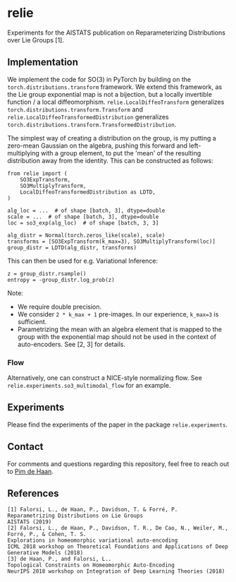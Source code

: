 # relie
Experiments for the AISTATS publication on Reparameterizing Distributions over Lie Groups [1].


## Implementation
We implement the code for SO(3) in PyTorch by building on the `torch.distributions.transform` framework. We extend this framework, as the Lie group exponential map is not a bijection, but a locally invertible function / a local diffeomorphism. `relie.LocalDiffeoTransform` generalizes `torch.distributions.transform.Transform`  and `relie.LocalDiffeoTransformedDistribution` generalizes `torch.distributions.transform.TransformedDistribution`. 

The simplest way of creating a distribution on the group, is my putting a zero-mean Gaussian on the algebra, pushing this forward and left-multiplying with a group element, to put the 'mean' of the resulting distribution away from the identity. This can be constructed as follows:
```
from relie import (
    SO3ExpTransform,
    SO3MultiplyTransform,
    LocalDiffeoTransformedDistribution as LDTD,
)

alg_loc = ...  # of shape [batch, 3], dtype=double
scale = ...  # of shape [batch, 3], dtype=double
loc = so3_exp(alg_loc)  # of shape [batch, 3, 3]

alg_distr = Normal(torch.zeros_like(scale), scale)
transforms = [SO3ExpTransform(k_max=3), SO3MultiplyTransform(loc)]
group_distr = LDTD(alg_distr, transforms)
```

This can then be used for e.g. Variational Inference:
```
z = group_distr.rsample()
entropy = -group_distr.log_prob(z)
```
Note:
- We require double precision.
- We consider `2 * k_max + 1` pre-images. In our experience, `k_max=3` is sufficient.
- Parametrizing the mean with an algebra element that is mapped to the group with the exponential map should not be used in the context of auto-encoders. See [2, 3] for details.


### Flow
Alternatively, one can construct a NICE-style normalizing flow. See `relie.experiments.so3_multimodal_flow` for an example.

## Experiments
Please find the experiments of the paper in the package `relie.experiments`.


## Contact
For comments and questions regarding this repository, feel free to reach out to [Pim de Haan](mailto:pimdehaan@gmail.com).


## References
```
[1] Falorsi, L., de Haan, P., Davidson, T. & Forré, P.
Reparametrizing Distributions on Lie Groups
AISTATS (2019)
[2] Falorsi, L., de Haan, P., Davidson, T. R., De Cao, N., Weiler, M., Forré, P., & Cohen, T. S.
Explorations in homeomorphic variational auto-encoding
ICML 2018 workshop on Theoretical Foundations and Applications of Deep Generative Models (2018)
[3] de Haan, P., and Falorsi, L..
Topological Constraints on Homeomorphic Auto-Encoding
NeurIPS 2018 workshop on Integration of Deep Learning Theories (2018)
```